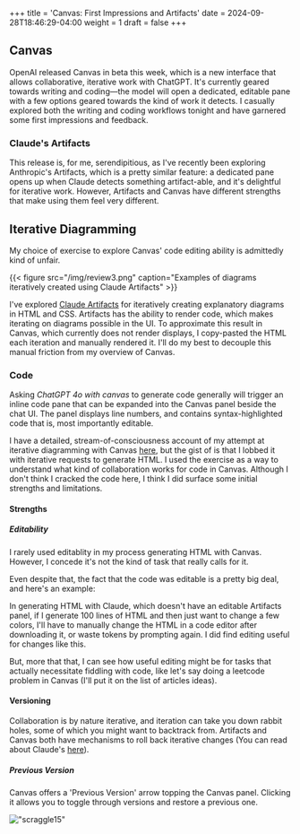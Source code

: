 +++
title = 'Canvas: First Impressions and Artifacts'
date = 2024-09-28T18:46:29-04:00
weight = 1
draft = false
+++

## Canvas 

OpenAI released Canvas in beta this week, which is a new interface that allows collaborative, iterative work with ChatGPT. It's currently geared towards writing and coding—the model will open a dedicated, editable pane with a few options geared towards the kind of work it detects. I casually explored both the writing and coding workflows tonight and have garnered some first impressions and feedback.

### Claude's Artifacts

This release is, for me, serendipitious, as I've recently been exploring Anthropic's Artifacts, which is a pretty similar feature: a dedicated pane opens up when Claude detects something artifact-able, and it's delightful for iterative work. However, Artifacts and Canvas have different strengths that make using them feel very different.

## Iterative Diagramming

My choice of exercise to explore Canvas' code editing ability is admittedly kind of unfair. 

{{< figure src="/img/review3.png" caption="Examples of diagrams iteratively created using Claude Artifacts" >}}


I've explored [Claude Artifacts](https://gillandsiphon.github.io/posts/claude-artifacts/) for iteratively creating explanatory diagrams in HTML and CSS. Artifacts has the ability to render code, which makes iterating on diagrams possible in the UI. To approximate this result in Canvas, which currently does not render displays, I copy-pasted the HTML each iteration and manually rendered it. I'll do my best to decouple this manual friction from my overview of Canvas. 

### Code

Asking *ChatGPT 4o with canvas* to generate code generally will trigger an inline code pane that can be expanded into the Canvas panel beside the chat UI. The panel displays line numbers, and contains syntax-highlighted code that is, most importantly editable.

I have a detailed, stream-of-consciousness account of my attempt at iterative diagramming with Canvas [here](https://gillandsiphon.github.io/posts/chatgpt-canvas/), but the gist of is that I lobbed it with iterative requests to generate HTML. I used the exercise as a way to understand what kind of collaboration works for code in Canvas. Although I don't think I cracked the code here, I think I did surface some initial strengths and limitations.

#### Strengths

##### Editability

I rarely used editablity in my process generating HTML with Canvas. However, I concede it's not the kind of task that really calls for it.

Even despite that, the fact that the code was editable is a pretty big deal, and here's an example:

In generating HTML with Claude, which doesn't have an editable Artifacts panel, if I generate 100 lines of HTML and then just want to change a few colors, I'll have to manually change the HTML in a code editor after downloading it, or waste tokens by prompting again. I did find editing useful for changes like this.

But, more that that, I can see how useful editing might be for tasks that actually necessitate fiddling with code, like let's say doing a leetcode problem in Canvas (I'll put it on the list of articles ideas).

#### Versioning

Collaboration is by nature iterative, and iteration can take you down rabbit holes, some of which you might want to backtrack from. Artifacts and Canvas both have mechanisms to roll back iterative changes (You can read about Claude's [here](https://gillandsiphon.github.io/posts/claude-artifacts/#branching)).

##### Previous Version

Canvas offers a 'Previous Version' arrow topping the Canvas panel. Clicking it allows you to toggle through versions and restore a previous one. 

!["scraggle15"](/img/scraggle15.png)
